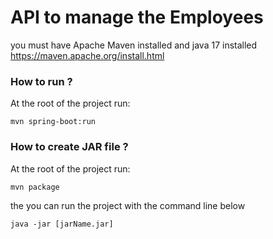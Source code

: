 # API to manage the Employees

you must have Apache Maven installed and java 17 installed 
https://maven.apache.org/install.html

### How to run ?
At the root of the project run:

```
mvn spring-boot:run
```

### How to create JAR file ?
At the root of the project run:
```
mvn package
```

the you can run the project with the command line below
```
java -jar [jarName.jar]
```